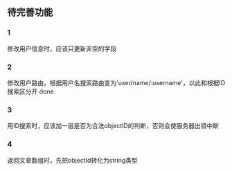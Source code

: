 ## 待完善功能
### 1
修改用户信息时，应该只更新非空的字段
### 2
修改用户路由，根据用户名搜索路由变为'user/name/:username'，以此和根据ID搜索区分开
done
### 3
用ID搜索时，应该加一层是否为合法objectID的判断，否则会使服务器出错中断
### 4
返回文章数组时，先把objectId转化为string类型

